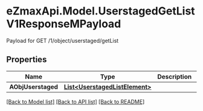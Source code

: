 # eZmaxApi.Model.UserstagedGetListV1ResponseMPayload
Payload for GET /1/object/userstaged/getList

## Properties

Name | Type | Description | Notes
------------ | ------------- | ------------- | -------------
**AObjUserstaged** | [**List&lt;UserstagedListElement&gt;**](UserstagedListElement.md) |  | 

[[Back to Model list]](../README.md#documentation-for-models) [[Back to API list]](../README.md#documentation-for-api-endpoints) [[Back to README]](../README.md)


